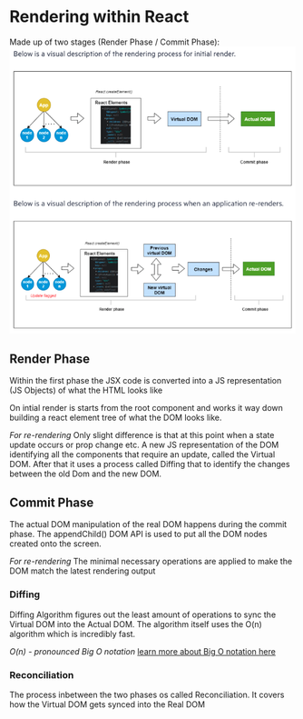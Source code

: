 # Rendering within React #

Made up of two stages (Render Phase / Commit Phase):
![rendering process](/assets/re-rendering-diagram.png)

## Render Phase ##
Within the first phase the JSX code is converted into a JS representation (JS Objects) of what the HTML looks like

On intial render is starts from the root component and works it way down building a react element tree of what the DOM looks like.

*For re-rendering*
Only slight difference is that at this point when a state update occurs or prop change etc. A new JS representation of the DOM identifying all the components that require an update, called the Virtual DOM. After that it uses a process called Diffing that to identify the changes between the old Dom and the new DOM.

## Commit Phase ##
The actual DOM manipulation of the real DOM happens during the commit phase. The appendChild() DOM API is used to put all the DOM nodes created onto the screen.

*For re-rendering*
The minimal necessary operations are applied to make the DOM match the latest rendering output



### Diffing ###
Diffing Algorithm figures out the least amount of operations to sync the Virtual DOM into the Actual DOM. The algorithm itself uses the O(n) algorithm which is incredibly fast.

*O(n) - pronounced Big O notation*
[learn more about Big O notation here](https://www.freecodecamp.org/news/big-o-notation-why-it-matters-and-why-it-doesnt-1674cfa8a23c/)

### Reconciliation ###
The process inbetween the two phases os called Reconciliation. It covers how the Virtual DOM gets synced into the Real DOM
